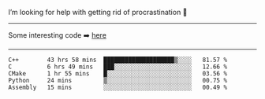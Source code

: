 I’m looking for help with getting rid of procrastination 🤔

-----

Some interesting code :arrow_right: [here](https://github.com/zhen8838/playground)

-----

<!--START_SECTION:waka-->
```text
C++        43 hrs 58 mins  ████████████████████▒░░░░   81.57 % 
C          6 hrs 49 mins   ███░░░░░░░░░░░░░░░░░░░░░░   12.66 % 
CMake      1 hr 55 mins    █░░░░░░░░░░░░░░░░░░░░░░░░   03.56 % 
Python     24 mins         ▒░░░░░░░░░░░░░░░░░░░░░░░░   00.75 % 
Assembly   15 mins         ░░░░░░░░░░░░░░░░░░░░░░░░░   00.49 % 
```
<!--END_SECTION:waka-->

<!--
**zhen8838/zhen8838** is a ✨ _special_ ✨ repository because its `README.md` (this file) appears on your GitHub profile.

Here are some ideas to get you started:

- 🔭 I’m currently working on ...
- 🌱 I’m currently learning ...
- 👯 I’m looking to collaborate on ...
 ...
- 💬 Ask me about ...
- 📫 How to reach me: ...
- 😄 Pronouns: ...
- ⚡ Fun fact: ...
-->
